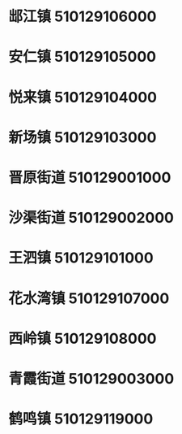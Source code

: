 # 䢺江镇 510129106000
# 安仁镇 510129105000
# 悦来镇 510129104000
# 新场镇 510129103000
# 晋原街道 510129001000
# 沙渠街道 510129002000
# 王泗镇 510129101000
# 花水湾镇 510129107000
# 西岭镇 510129108000
# 青霞街道 510129003000
# 鹤鸣镇 510129119000

